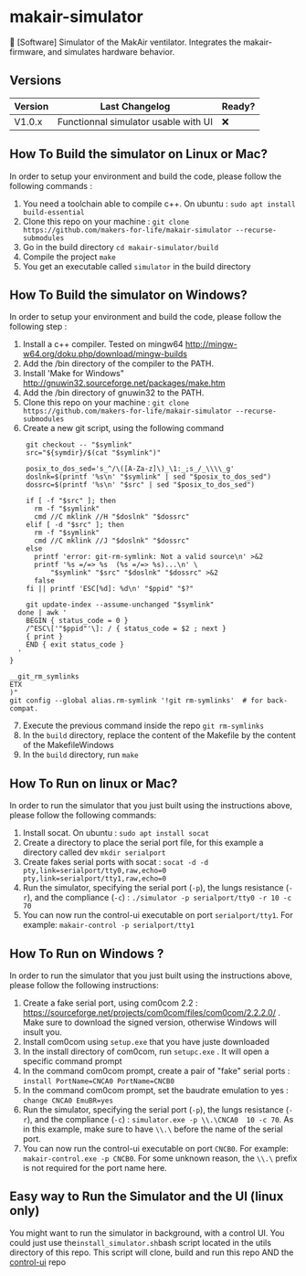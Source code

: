 # makair-simulator
🥽 [Software] Simulator of the MakAir ventilator. Integrates the makair-firmware, and simulates hardware behavior.


## Versions

| Version | Last Changelog | Ready? |
| ------- | -------------- | ------ |
| V1.0.x | Functionnal simulator usable with UI | ❌

## How To Build the simulator on Linux or Mac?

In order to setup your environment and build the code, please follow the following commands :

1. You need a toolchain able to compile c++. On ubuntu : `sudo apt install build-essential `
2. Clone this repo on your machine : `git clone https://github.com/makers-for-life/makair-simulator --recurse-submodules`
3. Go in the build directory `cd makair-simulator/build`
4. Compile the project `make`
5. You get an executable called `simulator` in the build directory

## How To Build the simulator on Windows?

In order to setup your environment and build the code, please follow the following step :

1. Install a c++ compiler. Tested on mingw64 http://mingw-w64.org/doku.php/download/mingw-builds
2. Add the /bin directory of the compiler to the PATH.
3. Install 'Make for Windows" http://gnuwin32.sourceforge.net/packages/make.htm
4. Add the /bin directory of gnuwin32 to the PATH.
5. Clone this repo on your machine : `git clone https://github.com/makers-for-life/makair-simulator --recurse-submodules`
6. Create a new git script, using the following command 
```
    git checkout -- "$symlink"
    src="${symdir}/$(cat "$symlink")"

    posix_to_dos_sed='s_^/\([A-Za-z]\)_\1:_;s_/_\\\\_g'
    doslnk=$(printf '%s\n' "$symlink" | sed "$posix_to_dos_sed")
    dossrc=$(printf '%s\n' "$src" | sed "$posix_to_dos_sed")

    if [ -f "$src" ]; then
      rm -f "$symlink"
      cmd //C mklink //H "$doslnk" "$dossrc"
    elif [ -d "$src" ]; then
      rm -f "$symlink"
      cmd //C mklink //J "$doslnk" "$dossrc"
    else
      printf 'error: git-rm-symlink: Not a valid source\n' >&2
      printf '%s =/=> %s  (%s =/=> %s)...\n' \
          "$symlink" "$src" "$doslnk" "$dossrc" >&2
      false
    fi || printf 'ESC[%d]: %d\n' "$ppid" "$?"

    git update-index --assume-unchanged "$symlink"
  done | awk '
    BEGIN { status_code = 0 }
    /^ESC\['"$ppid"'\]: / { status_code = $2 ; next }
    { print }
    END { exit status_code }
  '
}

__git_rm_symlinks
ETX
)"
git config --global alias.rm-symlink '!git rm-symlinks'  # for back-compat.
```
7. Execute the previous command inside the repo `git rm-symlinks`
8. In the `build` directory, replace the content of the Makefile by the content of the MakefileWindows
9. In the `build` directory, run `make`

## How To Run on linux or Mac?

In order to run the simulator that you just built using the instructions above, please follow the following commands:
1. Install socat. On ubuntu : `sudo apt install socat `
2. Create a directory to place the serial port file, for this example a directory called dev `mkdir serialport `
3. Create fakes serial ports with socat : `socat -d -d pty,link=serialport/tty0,raw,echo=0 pty,link=serialport/tty1,raw,echo=0 `
4. Run the simulator, specifying the serial port (`-p`), the lungs resistance (`-r`), and the compliance (`-c`) : `./simulator -p serialport/tty0 -r 10 -c 70`
5. You can now run the control-ui executable on port `serialport/tty1`. For example: `makair-control -p serialport/tty1`

## How To Run on Windows ?

In order to run the simulator that you just built using the instructions above, please follow the following instructions:
1. Create a fake serial port, using com0com 2.2 : https://sourceforge.net/projects/com0com/files/com0com/2.2.2.0/ . Make sure to download the signed version, otherwise Windows will insult you.
2. Install com0com using `setup.exe` that you have juste downloaded
3. In the install directory of com0com, run `setupc.exe` . It will open a specific command prompt
4. In the command com0com prompt, create a pair of "fake" serial ports : `install PortName=CNCA0 PortName=CNCB0`
5. In the command com0com prompt, set the baudrate emulation to yes : `change CNCA0 EmuBR=yes`
6. Run the simulator, specifying the serial port (`-p`), the lungs resistance (`-r`), and the compliance (`-c`) : `simulator.exe -p \\.\CNCA0  10 -c 70`. As in this example, make sure to have `\\.\` before the name of the serial port.
7. You can now run the control-ui executable on port `CNCB0`. For example: `makair-control.exe -p CNCB0`. For some unknown reason, the `\\.\` prefix is not required for the port name here.

## Easy way to Run the Simulator and the UI (linux only)
You might want to run the simulator in background, with a control UI. You could just use the` install_simulator.sh `bash script located in the utils directory of this repo.
This script will clone, build and run this repo AND the [control-ui](https://github.com/makers-for-life/makair-control-ui) repo

